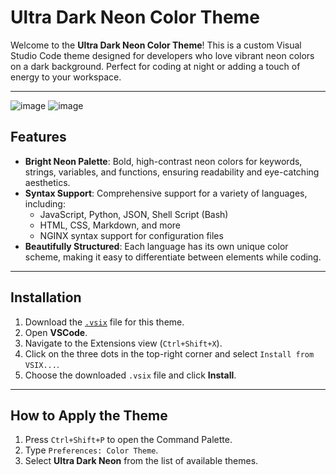 # Ultra Dark Neon Color Theme

Welcome to the **Ultra Dark Neon Color Theme**! This is a custom Visual Studio Code theme designed for developers who love vibrant neon colors on a dark background. Perfect for coding at night or adding a touch of energy to your workspace.

---
![image](https://github.com/user-attachments/assets/612a325d-199a-4604-819e-61572d2552a4)
![image](https://github.com/user-attachments/assets/eec1593f-d1f0-4b18-8f6f-befb884c9693)

## Features

- **Bright Neon Palette**: Bold, high-contrast neon colors for keywords, strings, variables, and functions, ensuring readability and eye-catching aesthetics.
- **Syntax Support**: Comprehensive support for a variety of languages, including:
  - JavaScript, Python, JSON, Shell Script (Bash)
  - HTML, CSS, Markdown, and more
  - NGINX syntax support for configuration files
- **Beautifully Structured**: Each language has its own unique color scheme, making it easy to differentiate between elements while coding.

---

## Installation

1. Download the [`.vsix`](https://github.com/raspberrykitty1/ultra-dark-neon-theme/releases/latest/) file for this theme.
2. Open **VSCode**.
3. Navigate to the Extensions view (`Ctrl+Shift+X`).
4. Click on the three dots in the top-right corner and select `Install from VSIX...`.
5. Choose the downloaded `.vsix` file and click **Install**.

---

## How to Apply the Theme

1. Press `Ctrl+Shift+P` to open the Command Palette.
2. Type `Preferences: Color Theme`.
3. Select **Ultra Dark Neon** from the list of available themes.
